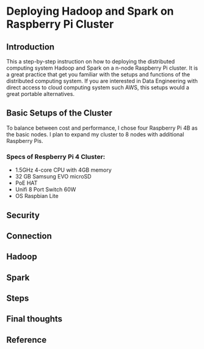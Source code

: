 # Deploying Hadoop and Spark on Raspberry Pi Cluster

## Introduction
This a step-by-step instruction on how to deploying the distributed computing system Hadoop and Spark on a n-node Raspberry Pi cluster. It is a great practice that get you familiar with the setups and functions of the distributed computing system. If you are interested in Data Engineering with direct access to cloud computing system such AWS, this setups would a great portable alternatives.

## Basic Setups of the Cluster
To balance between cost and performance, I chose four Raspberry Pi 4B as the basic nodes. I plan to expand my cluster to 8 nodes with additional Raspberry Pis.

### Specs of Respberry Pi 4 Cluster:
  * 1.5GHz 4-core CPU with 4GB memory
  * 32 GB Samsung EVO microSD
  * PoE HAT
  * Unifi 8 Port Switch 60W
  * OS Raspbian Lite

## Security

## Connection

## Hadoop

## Spark

## Steps

## Final thoughts

## Reference
